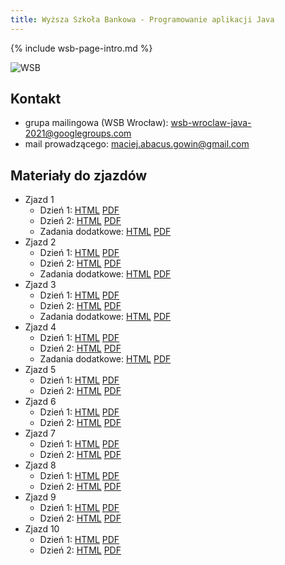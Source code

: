 ```yaml
---
title: Wyższa Szkoła Bankowa - Programowanie aplikacji Java
---
```


{% include wsb-page-intro.md %}

![WSB](https://maciejgowin.github.io/assets/img/wsb-logo-wroclaw.png) 

## Kontakt

* grupa mailingowa (WSB Wrocław): wsb-wroclaw-java-2021@googlegroups.com
* mail prowadzącego: maciej.abacus.gowin@gmail.com

## Materiały do zjazdów

- Zjazd 1
  - Dzień 1: [HTML](/wsb-java/wroclaw/zjazd-01-1.html) [PDF](/wsb-java/wroclaw/zjazd-01-1.pdf)
  - Dzień 2: [HTML](/wsb-java/wroclaw/zjazd-01-2.html) [PDF](/wsb-java/wroclaw/zjazd-01-2.pdf)
  - Zadania dodatkowe: [HTML](/wsb-java/wroclaw/zjazd-01-zadania-dodatkowe.html) [PDF](/wsb-java/wroclaw/zjazd-01-zadania-dodatkowe.pdf)
- Zjazd 2
  - Dzień 1: [HTML](/wsb-java/wroclaw/zjazd-02-1.html) [PDF](/wsb-java/wroclaw/zjazd-02-1.pdf)
  - Dzień 2: [HTML](/wsb-java/wroclaw/zjazd-02-2.html) [PDF](/wsb-java/wroclaw/zjazd-02-2.pdf)
  - Zadania dodatkowe: [HTML](/wsb-java/wroclaw/zjazd-02-zadania-dodatkowe.html) [PDF](/wsb-java/wroclaw/zjazd-02-zadania-dodatkowe.pdf)
- Zjazd 3
  - Dzień 1: [HTML](/wsb-java/wroclaw/zjazd-03-1.html) [PDF](/wsb-java/wroclaw/zjazd-03-1.pdf)
  - Dzień 2: [HTML](/wsb-java/wroclaw/zjazd-03-2.html) [PDF](/wsb-java/wroclaw/zjazd-03-2.pdf)
  - Zadania dodatkowe: [HTML](/wsb-java/wroclaw/zjazd-03-zadania-dodatkowe.html) [PDF](/wsb-java/wroclaw/zjazd-03-zadania-dodatkowe.pdf)
- Zjazd 4
  - Dzień 1: [HTML](/wsb-java/wroclaw/zjazd-04-1.html) [PDF](/wsb-java/wroclaw/zjazd-04-1.pdf)
  - Dzień 2: [HTML](/wsb-java/wroclaw/zjazd-04-2.html) [PDF](/wsb-java/wroclaw/zjazd-04-2.pdf)
  - Zadania dodatkowe: [HTML](/wsb-java/wroclaw/zjazd-04-zadania-dodatkowe.html) [PDF](/wsb-java/wroclaw/zjazd-04-zadania-dodatkowe.pdf)
- Zjazd 5
  - Dzień 1: [HTML](/wsb-java/wroclaw/zjazd-05-1.html) [PDF](/wsb-java/wroclaw/zjazd-05-1.pdf)
  - Dzień 2: [HTML](/wsb-java/wroclaw/zjazd-05-2.html) [PDF](/wsb-java/wroclaw/zjazd-05-2.pdf)
- Zjazd 6
  - Dzień 1: [HTML](/wsb-java/wroclaw/zjazd-06-1.html) [PDF](/wsb-java/wroclaw/zjazd-06-1.pdf)
  - Dzień 2: [HTML](/wsb-java/wroclaw/zjazd-06-2.html) [PDF](/wsb-java/wroclaw/zjazd-06-2.pdf)
- Zjazd 7
  - Dzień 1: [HTML](/wsb-java/wroclaw/zjazd-07-1.html) [PDF](/wsb-java/wroclaw/zjazd-07-1.pdf)
  - Dzień 2: [HTML](/wsb-java/wroclaw/zjazd-07-2.html) [PDF](/wsb-java/wroclaw/zjazd-07-2.pdf)
- Zjazd 8
  - Dzień 1: [HTML](/wsb-java/wroclaw/zjazd-08-1.html) [PDF](/wsb-java/wroclaw/zjazd-08-1.pdf)
  - Dzień 2: [HTML](/wsb-java/wroclaw/zjazd-08-2.html) [PDF](/wsb-java/wroclaw/zjazd-08-2.pdf)
- Zjazd 9
  - Dzień 1: [HTML](/wsb-java/wroclaw/zjazd-09-1.html) [PDF](/wsb-java/wroclaw/zjazd-09-1.pdf)
  - Dzień 2: [HTML](/wsb-java/wroclaw/zjazd-09-2.html) [PDF](/wsb-java/wroclaw/zjazd-09-2.pdf)
- Zjazd 10
  - Dzień 1: [HTML](/wsb-java/wroclaw/zjazd-10-1.html) [PDF](/wsb-java/wroclaw/zjazd-10-1.pdf)
  - Dzień 2: [HTML](/wsb-java/wroclaw/zjazd-10-2.html) [PDF](/wsb-java/wroclaw/zjazd-10-2.pdf)
